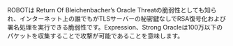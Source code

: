 
ROBOTは Return Of Bleichenbacher’s Oracle Threatの脆弱性としても知られ、インターネット上の誰でもがTLSサーバーの秘密鍵なしでRSA復号化および署名処理を実行できる脆弱性です。Expression、Strong Oracleは100万以下のパケットを収集することで攻撃が可能であることを意味します。

